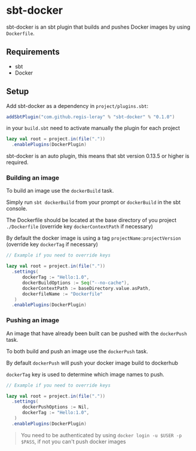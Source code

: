 # sbt-docker

sbt-docker is an sbt plugin that builds and pushes Docker images by using `Dockerfile`.


Requirements
------------

* sbt
* Docker

Setup
-----

Add sbt-docker as a dependency in `project/plugins.sbt`:
```scala
addSbtPlugin("com.github.regis-leray" % "sbt-docker" % "0.1.0")
```
in your `build.sbt` need to activate manually the plugin for each project

```scala
lazy val root = project.in(file("."))
  .enablePlugins(DockerPlugin)
```

sbt-docker is an auto plugin, this means that sbt version 0.13.5 or higher is required.

### Building an image

To build an image use the `dockerBuild` task.

Simply run `sbt dockerBuild` from your prompt or `dockerBuild` in the sbt console.

The Dockerfile should be located at the base directory of you project `./Dockerfile` 
(override key `dockerContextPath` if necessary) 

By default the docker image is using a tag `projectName:projectVersion` (override key `dockerTag` if necessary)

```scala
// Example if you need to override keys

lazy val root = project.in(file("."))
  .settings(
      dockerTag := "Hello:1.0",
      dockerBuildOptions := Seq("--no-cache"),
      dockerContextPath := baseDirectory.value.asPath,
      dockerfileName := "Dockerfile"
   )
  .enablePlugins(DockerPlugin)
```

### Pushing an image

An image that have already been built can be pushed with the `dockerPush` task.

To both build and push an image use the `dockerPush` task.

By default `dockerPush` will push your docker image build to dockerhub

`dockerTag` key is used to determine which image names to push.

```scala
// Example if you need to override keys

lazy val root = project.in(file("."))
  .settings(
      dockerPushOptions := Nil, 
      dockerTag := "Hello:1.0", 
   )
  .enablePlugins(DockerPlugin)
```

> You need to be authenticated by using `docker login -u $USER -p $PASS`, if not you can't push docker images 
